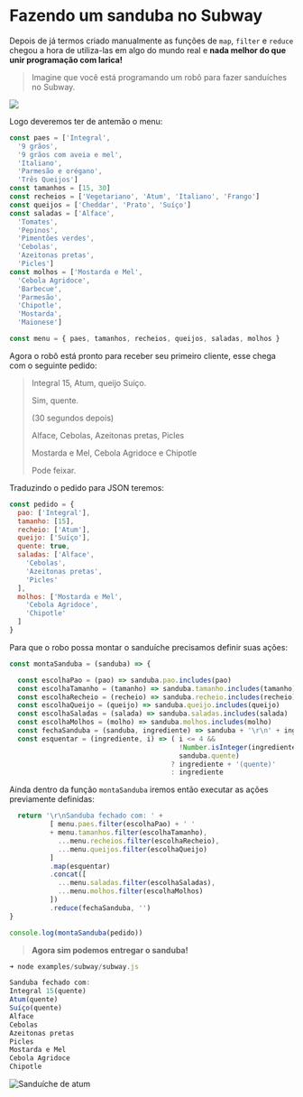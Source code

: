 # Fazendo um sanduba no Subway

Depois de já termos criado manualmente as funções de `map`, `filter` e `reduce` chegou a hora de utiliza-las em algo do mundo real e **nada melhor do que unir programação com larica!**

> Imagine que você está programando um robô para fazer sanduíches no Subway.

![](https://raw.githubusercontent.com/Webschool-io/workshop-js-funcional-free/master/assets/images/robo.jpg)

Logo deveremos ter de antemão o menu:

```js
const paes = ['Integral', 
  '9 grãos', 
  '9 grãos com aveia e mel',
  'Italiano', 
  'Parmesão e orégano', 
  'Três Queijos']
const tamanhos = [15, 30]
const recheios = ['Vegetariano', 'Atum', 'Italiano', 'Frango']
const queijos = ['Cheddar', 'Prato', 'Suíço']  
const saladas = ['Alface', 
  'Tomates', 
  'Pepinos', 
  'Pimentões verdes', 
  'Cebolas',
  'Azeitonas pretas',
  'Picles']
const molhos = ['Mostarda e Mel',
  'Cebola Agridoce',
  'Barbecue',
  'Parmesão',
  'Chipotle',
  'Mostarda',
  'Maionese']

const menu = { paes, tamanhos, recheios, queijos, saladas, molhos }
```

Agora o robô está pronto para receber seu primeiro cliente, esse chega com o seguinte pedido:

> Integral 15, Atum, queijo Suíço.
> 
> Sim, quente.
> 
> (30 segundos depois)
> 
> Alface, Cebolas, Azeitonas pretas, Picles
> 
> Mostarda e Mel, Cebola Agridoce e Chipotle
> 
> Pode feixar.

Traduzindo o pedido para JSON teremos:

```js
const pedido = {   
  pao: ['Integral'],
  tamanho: [15],
  recheio: ['Atum'],
  queijo: ['Suíço'],
  quente: true,    
  saladas: ['Alface', 
    'Cebolas',
    'Azeitonas pretas',
    'Picles'
  ],
  molhos: ['Mostarda e Mel',
    'Cebola Agridoce',
    'Chipotle'
  ] 
}
```

Para que o robo possa montar o sanduíche precisamos definir suas ações:

```js
const montaSanduba = (sanduba) => {

  const escolhaPao = (pao) => sanduba.pao.includes(pao)
  const escolhaTamanho = (tamanho) => sanduba.tamanho.includes(tamanho)
  const escolhaRecheio = (recheio) => sanduba.recheio.includes(recheio)
  const escolhaQueijo = (queijo) => sanduba.queijo.includes(queijo)
  const escolhaSaladas = (salada) => sanduba.saladas.includes(salada)
  const escolhaMolhos = (molho) => sanduba.molhos.includes(molho)
  const fechaSanduba = (sanduba, ingrediente) => sanduba + '\r\n' + ingrediente 
  const esquentar = (ingrediente, i) => ( i <= 4 && 
                                          !Number.isInteger(ingrediente) &&
                                          sanduba.quente)
                                        ? ingrediente + '(quente)'
                                        : ingrediente

```

Ainda dentro da função `montaSanduba` iremos então executar as ações previamente definidas:

```js
  return '\r\nSanduba fechado com: ' + 
          [ menu.paes.filter(escolhaPao) + ' ' 
          + menu.tamanhos.filter(escolhaTamanho),
            ...menu.recheios.filter(escolhaRecheio),
            ...menu.queijos.filter(escolhaQueijo)
          ]
          .map(esquentar)
          .concat([ 
            ...menu.saladas.filter(escolhaSaladas),
            ...menu.molhos.filter(escolhaMolhos)
          ])
          .reduce(fechaSanduba, '')
}

console.log(montaSanduba(pedido)) 
```

> **Agora sim podemos entregar o sanduba!**

```js
➜ node examples/subway/subway.js

Sanduba fechado com: 
Integral 15(quente)
Atum(quente)
Suíço(quente)
Alface
Cebolas
Azeitonas pretas
Picles
Mostarda e Mel
Cebola Agridoce
Chipotle

```

![Sanduíche de atum](https://raw.githubusercontent.com/Webschool-io/workshop-js-funcional-free/master/assets/images/sanduba.png)